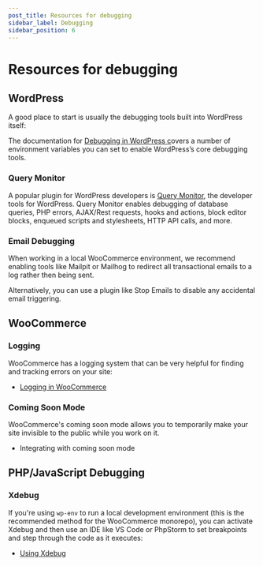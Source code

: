 ```yaml
---
post_title: Resources for debugging
sidebar_label: Debugging
sidebar_position: 6
---
```


# Resources for debugging

## WordPress

A good place to start is usually the debugging tools built into WordPress itself:

The documentation for [Debugging in WordPress c](https://wordpress.org/documentation/article/debugging-in-wordpress/)overs a number of environment variables you can set to enable WordPress’s core debugging tools.

### Query Monitor

A popular plugin for WordPress developers is [Query Monitor](https://wordpress.org/plugins/query-monitor/), the developer tools for WordPress. Query Monitor enables debugging of database queries, PHP errors, AJAX/Rest requests, hooks and actions, block editor blocks, enqueued scripts and stylesheets, HTTP API calls, and more.

### Email Debugging

When working in a local WooCommerce environment, we recommend enabling tools like Mailpit or Mailhog to redirect all transactional emails to a log rather then being sent.

Alternatively, you can use a plugin like Stop Emails to disable any accidental email triggering.

## WooCommerce

### Logging

WooCommerce has a logging system that can be very helpful for finding and tracking errors on your site:

* [Logging in WooCommerce](/docs/best-practices/data-management/logging)

### Coming Soon Mode

WooCommerce's coming soon mode allows you to temporarily make your site invisible to the public while you work on it.

- Integrating with coming soon mode

## PHP/JavaScript Debugging

### Xdebug

If you're using `wp-env` to run a local development environment (this is the recommended method for the WooCommerce monorepo), you can activate Xdebug and then use an IDE like VS Code or PhpStorm to set breakpoints and step through the code as it executes:

* [Using Xdebug](https://github.com/WordPress/gutenberg/tree/trunk/packages/env#using-xdebug)